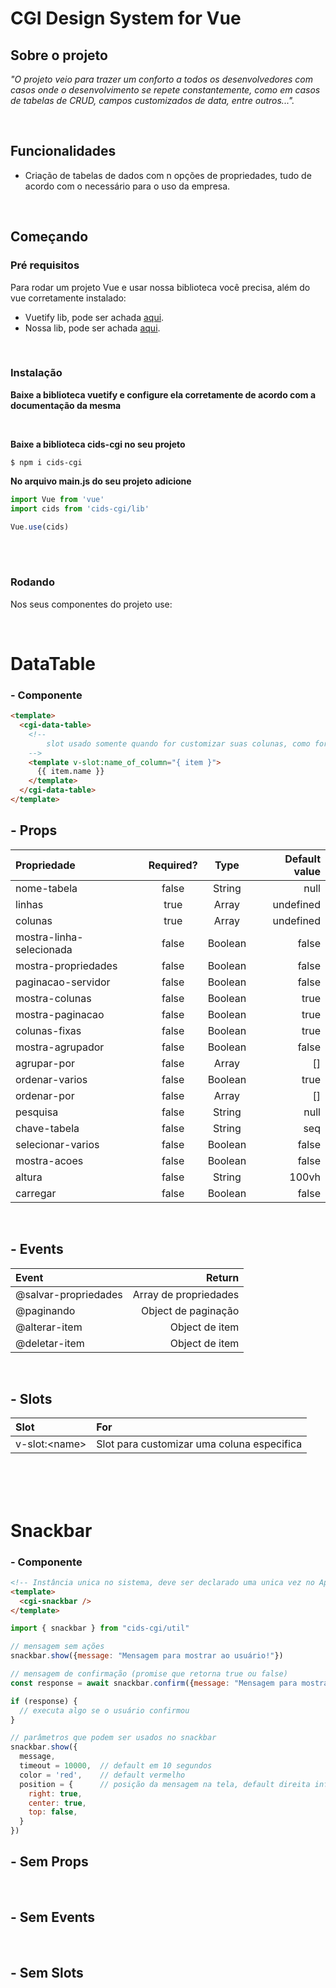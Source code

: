 # CGI Design System for Vue

<!-- <img src="https://raw.githubusercontent.com/booscaaa/midow/master/screenshots/midow.png"  width="100%" /> -->

## Sobre o projeto

_"O projeto veio para trazer um conforto a todos os desenvolvedores com casos onde o desenvolvimento se repete constantemente, como em casos de tabelas de CRUD, campos customizados de data, entre outros..."._

<br>

## Funcionalidades

- Criação de tabelas de dados com n opções de propriedades, tudo de acordo com o necessário para o uso da empresa.

<br>

## Começando

### Pré requisitos

Para rodar um projeto Vue e usar nossa biblioteca você precisa, além do vue corretamente instalado:

- Vuetify lib, pode ser achada [aqui](https://www.npmjs.com/package/vuetify).
- Nossa lib, pode ser achada [aqui](https://www.npmjs.com/package/cids-cgi).

<br>

### Instalação

**Baixe a biblioteca vuetify e configure ela corretamente de acordo com a documentação da mesma**

<br>

**Baixe a biblioteca cids-cgi no seu projeto**

```
$ npm i cids-cgi
```

**No arquivo main.js do seu projeto adicione**

```js
import Vue from 'vue'
import cids from 'cids-cgi/lib'

Vue.use(cids)
```

<br>
<br>

### Rodando

Nos seus componentes do projeto use:

<br>

# DataTable

### - Componente

```html
<template>
  <cgi-data-table>
    <!-- 
        slot usado somente quando for customizar suas colunas, como formatar a data, por exemplo 
    -->
    <template v-slot:name_of_column="{ item }">
      {{ item.name }}
    </template>
  </cgi-data-table>
</template>
```

## - Props

| Propriedade              | Required? |  Type   | Default value |
| :----------------------- | :-------: | :-----: | ------------: |
| nome-tabela              |   false   | String  |          null |
| linhas                   |   true    |  Array  |     undefined |
| colunas                  |   true    |  Array  |     undefined |
| mostra-linha-selecionada |   false   | Boolean |         false |
| mostra-propriedades      |   false   | Boolean |         false |
| paginacao-servidor       |   false   | Boolean |         false |
| mostra-colunas           |   false   | Boolean |          true |
| mostra-paginacao         |   false   | Boolean |          true |
| colunas-fixas            |   false   | Boolean |          true |
| mostra-agrupador         |   false   | Boolean |         false |
| agrupar-por              |   false   |  Array  |            [] |
| ordenar-varios           |   false   | Boolean |          true |
| ordenar-por              |   false   |  Array  |            [] |
| pesquisa                 |   false   | String  |          null |
| chave-tabela             |   false   | String  |           seq |
| selecionar-varios        |   false   | Boolean |         false |
| mostra-acoes             |   false   | Boolean |         false |
| altura                   |   false   | String  |         100vh |
| carregar                 |   false   | Boolean |         false |

<br>

## - Events

| Event                |                Return |
| :------------------- | --------------------: |
| @salvar-propriedades | Array de propriedades |
| @paginando           |   Object de paginação |
| @alterar-item        |        Object de item |
| @deletar-item        |        Object de item |

<br>

## - Slots

| Slot           | For                                        |
| :------------- | :----------------------------------------- |
| v-slot:\<name> | Slot para customizar uma coluna especifica |

<br>
<br>
<br>

# Snackbar

### - Componente

```html
<!-- Instância unica no sistema, deve ser declarado uma unica vez no App.vue -->
<template>
  <cgi-snackbar />
</template>
```

```js
import { snackbar } from "cids-cgi/util"

// mensagem sem ações
snackbar.show({message: "Mensagem para mostrar ao usuário!"})

// mensagem de confirmação (promise que retorna true ou false)
const response = await snackbar.confirm({message: "Mensagem para mostrar ao usuário!"})

if (response) {
  // executa algo se o usuário confirmou
}

// parâmetros que podem ser usados no snackbar
snackbar.show({
  message,
  timeout = 10000,  // default em 10 segundos
  color = 'red',    // default vermelho
  position = {      // posição da mensagem na tela, default direita inferior
    right: true,
    center: true,
    top: false,
  }
})
```

## - Sem Props

<br>

## - Sem Events

<br>

## - Sem Slots

<br>
<br>
<br>
